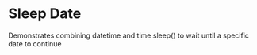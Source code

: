 # Sleep Date

Demonstrates combining datetime and time.sleep() to wait until a specific date to continue